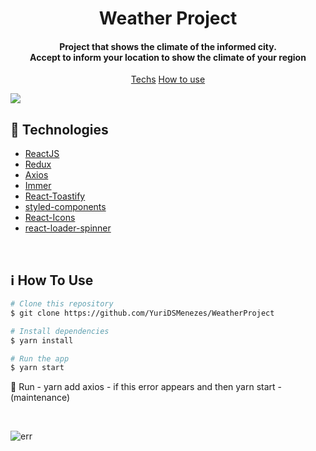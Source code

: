 <h1 align="center"> Weather Project </h1>


<h4 align="center">Project that shows the climate of the informed city.
  <br />
  Accept to inform your location to show the climate of your region
</h4>

<p align="center">
  <a href="#rocket-technologies">Techs</a>
   <a href="#information_source-how-to-use">How to use</a>
</p>
  
  
<img src="https://user-images.githubusercontent.com/49171033/72296960-9fc8e380-3639-11ea-86d7-47a6a5442862.png" />

<br />

## :rocket: Technologies
-  [ReactJS](https://reactjs.org/)
-  [Redux](https://redux.js.org/)
-  [Axios](https://github.com/axios/axios)
-  [Immer](https://github.com/immerjs/immer)
-  [React-Toastify](https://fkhadra.github.io/react-toastify/)
-  [styled-components](https://www.styled-components.com/)
-  [React-Icons](https://react-icons.netlify.com/)
-  [react-loader-spinner](https://github.com/mhnpd/react-loader-spinner)

<br />

## :information_source: How To Use

```bash
# Clone this repository
$ git clone https://github.com/YuriDSMenezes/WeatherProject

# Install dependencies
$ yarn install

# Run the app
$ yarn start
```
:wrench: Run - yarn add axios - if this error appears and then yarn start  - (maintenance)

<br />

![err](https://user-images.githubusercontent.com/49171033/73587979-86c98a80-44a1-11ea-80a7-40819cb615b3.png)

